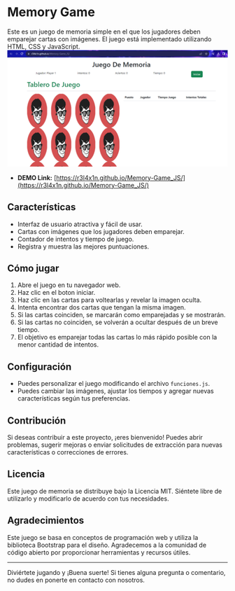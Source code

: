 # Memory Game
Este es un juego de memoria simple en el que los jugadores deben emparejar cartas con imágenes. El juego está implementado utilizando HTML, CSS y JavaScript.
![Captura de pantalla del juego](https://github.com/r3l4x1n/Memory-Game_JS/blob/Pruebas/imagenes/Captura.PNG)
- **DEMO Link:** [https://r3l4x1n.github.io/Memory-Game_JS/](https://r3l4x1n.github.io/Memory-Game_JS/)

## Características
- Interfaz de usuario atractiva y fácil de usar.
- Cartas con imágenes que los jugadores deben emparejar.
- Contador de intentos y tiempo de juego.
- Registra y muestra las mejores puntuaciones.

## Cómo jugar
1. Abre el juego en tu navegador web.
2. Haz clic en el boton iniciar.
3. Haz clic en las cartas para voltearlas y revelar la imagen oculta.
4. Intenta encontrar dos cartas que tengan la misma imagen.
5. Si las cartas coinciden, se marcarán como emparejadas y se mostrarán.
6. Si las cartas no coinciden, se volverán a ocultar después de un breve tiempo.
7. El objetivo es emparejar todas las cartas lo más rápido posible con la menor cantidad de intentos.

## Configuración
- Puedes personalizar el juego modificando el archivo `funciones.js`.
- Puedes cambiar las imágenes, ajustar los tiempos y agregar nuevas características según tus preferencias.

## Contribución
Si deseas contribuir a este proyecto, ¡eres bienvenido! Puedes abrir problemas, sugerir mejoras o enviar solicitudes de extracción para nuevas características o correcciones de errores.

## Licencia
Este juego de memoria se distribuye bajo la Licencia MIT. Siéntete libre de utilizarlo y modificarlo de acuerdo con tus necesidades.

## Agradecimientos
Este juego se basa en conceptos de programación web y utiliza la biblioteca Bootstrap para el diseño. Agradecemos a la comunidad de código abierto por proporcionar herramientas y recursos útiles.

---

Diviértete jugando y ¡Buena suerte! 
Si tienes alguna pregunta o comentario, no dudes en ponerte en contacto con nosotros.
